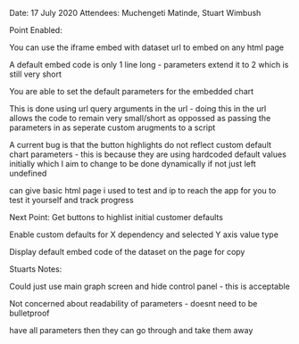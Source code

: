 Date: 17 July 2020
Attendees: Muchengeti Matinde, Stuart Wimbush

Point Enabled:

You can use the iframe embed with dataset url to embed on any html page

A default embed code is only 1 line long - parameters extend it to 2 which is still very short

You are able to set the default parameters for the embedded chart

This is done using url query arguments in the url - doing this in the url allows the code to remain very small/short as oppossed as passing the parameters in as seperate custom arugments to a script

A current bug is that the button highlights do not reflect custom default chart parameters - this is because they are using hardcoded default values initially which I aim to change to be done dynamically if not just left undefined

can give basic html page i used to test and ip to reach the app for you to test it yourself and track progress

Next Point:
Get buttons to highlist initial customer defaults

Enable custom defaults for X dependency and selected Y axis value type

Display default embed code of the dataset on the page for copy

Stuarts Notes: 

Could just use main graph screen and hide control panel - this is acceptable

Not concerned about readability of parameters - doesnt need to be bulletproof

have all parameters then they can go through and take them away